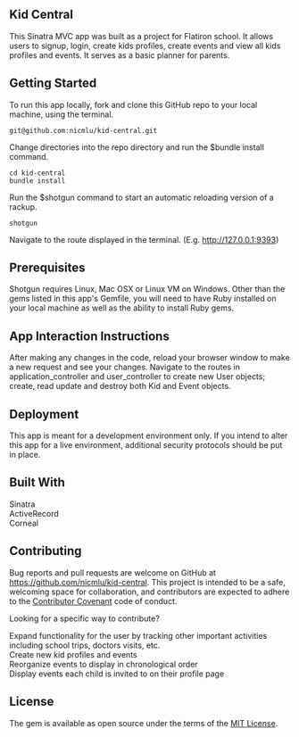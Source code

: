 ## Kid Central 

This Sinatra MVC app was built as a project for Flatiron school. It allows users to signup, login, create kids profiles, create events and view all kids profiles and events. It serves as a basic planner for parents.

## Getting Started
To run this app locally, fork and clone this GitHub repo to your local machine, using the terminal.

```git@github.com:nicmlu/kid-central.git```

Change directories into the repo directory and run the $bundle install command.

```cd kid-central``` <br />
```bundle install```
    
Run the $shotgun command to start an automatic reloading version of a rackup.

```shotgun```

Navigate to the route displayed in the terminal. (E.g. http://127.0.0.1:9393)

## Prerequisites
Shotgun requires Linux, Mac OSX or Linux VM on Windows. Other than the gems listed in this app's Gemfile, you will need to have Ruby installed on your local machine as well as the ability to install Ruby gems.

## App Interaction Instructions
After making any changes in the code, reload your browser window to make a new request and see your changes. Navigate to the routes in application_controller and user_controller to create new User objects; create, read update and destroy both Kid and Event objects.

## Deployment
This app is meant for a development environment only. If you intend to alter this app for a live environment, additional security protocols should be put in place.

## Built With
Sinatra <br />
ActiveRecord <br />
Corneal

## Contributing
Bug reports and pull requests are welcome on GitHub at https://github.com/nicmlu/kid-central. This project is intended to be a safe, welcoming space for collaboration, and contributors are expected to adhere to the [Contributor Covenant](http://contributor-covenant.org) code of conduct.

Looking for a specific way to contribute?

Expand functionality for the user by tracking other important activities including school trips, doctors visits, etc. <br />
Create new kid profiles and events <br />
Reorganize events to display in chronological order <br />
Display events each child is invited to on their profile page 

## License

The gem is available as open source under the terms of the [MIT License](https://opensource.org/licenses/MIT).